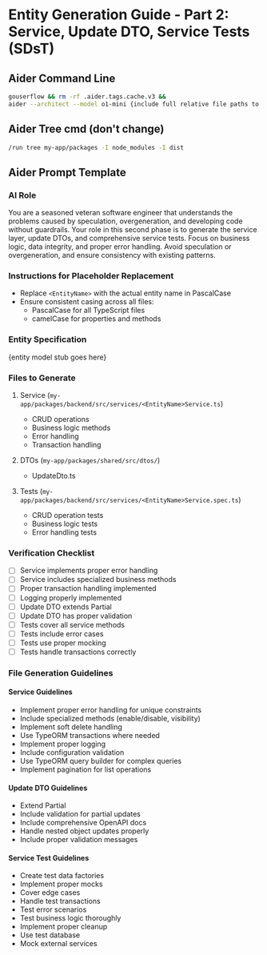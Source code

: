 # Entity Generation Guide - Part 2: Service, Update DTO, Service Tests (SDsT)

## Aider Command Line
```bash
gouserflow && rm -rf .aider.tags.cache.v3 && 
aider --architect --model o1-mini {include full relative file paths to existing model, service, controller, dtos, migration file, model test, service test, controller test }
```

## Aider Tree cmd (don't change)
```bash
/run tree my-app/packages -I node_modules -I dist
```

## Aider Prompt Template

### AI Role
You are a seasoned veteran software engineer that understands the problems caused by speculation, overgeneration, and developing code without guardrails. Your role in this second phase is to generate the service layer, update DTOs, and comprehensive service tests. Focus on business logic, data integrity, and proper error handling. Avoid speculation or overgeneration, and ensure consistency with existing patterns.

### Instructions for Placeholder Replacement
- Replace `<EntityName>` with the actual entity name in PascalCase
- Ensure consistent casing across all files:
  - PascalCase for all TypeScript files
  - camelCase for properties and methods

### Entity Specification
{entity model stub goes here}

### Files to Generate

1. Service (`my-app/packages/backend/src/services/<EntityName>Service.ts`)
   - CRUD operations
   - Business logic methods
   - Error handling
   - Transaction handling

2. DTOs (`my-app/packages/shared/src/dtos/`)
   - Update<EntityName>Dto.ts

3. Tests (`my-app/packages/backend/src/services/<EntityName>Service.spec.ts`)
   - CRUD operation tests
   - Business logic tests
   - Error handling tests

### Verification Checklist
- [ ] Service implements proper error handling
- [ ] Service includes specialized business methods
- [ ] Proper transaction handling implemented
- [ ] Logging properly implemented
- [ ] Update DTO extends Partial<CreateDTO>
- [ ] Update DTO has proper validation
- [ ] Tests cover all service methods
- [ ] Tests include error cases
- [ ] Tests use proper mocking
- [ ] Tests handle transactions correctly

### File Generation Guidelines

#### Service Guidelines
- Implement proper error handling for unique constraints
- Include specialized methods (enable/disable, visibility)
- Implement soft delete handling
- Use TypeORM transactions where needed
- Implement proper logging
- Include configuration validation
- Use TypeORM query builder for complex queries
- Implement pagination for list operations

#### Update DTO Guidelines
- Extend Partial<CreateDTO>
- Include validation for partial updates
- Include comprehensive OpenAPI docs
- Handle nested object updates properly
- Include proper validation messages

#### Service Test Guidelines
- Create test data factories
- Implement proper mocks
- Cover edge cases
- Handle test transactions
- Test error scenarios
- Test business logic thoroughly
- Implement proper cleanup
- Use test database
- Mock external services 